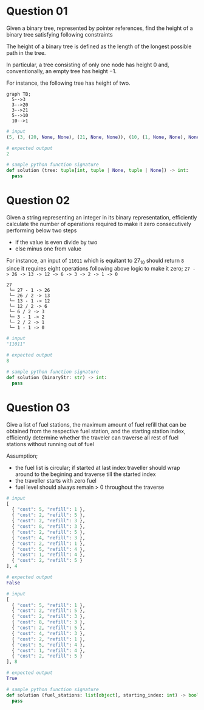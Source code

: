 # Question 01

Given a binary tree, represented by pointer references,
find the height of a binary tree satisfying following constraints

The height of a binary tree is defined as the length of the longest possible path in the tree.

In particular, a tree consisting of only one node has height 0 and, conventionally, an empty tree has height −1.

For instance, the following tree has height of two.

```mermaid
graph TB;
  5-->3
  3-->20
  3-->21
  5-->10
  10-->1
```

```python
# input
(5, (3, (20, None, None), (21, None, None)), (10, (1, None, None), None))

# expected output
2

# sample python function signature
def solution (tree: tuple[int, tuple | None, tuple | None]) -> int:
  pass

```

# Question 02

Given a string representing an integer in its binary representation,
efficiently calculate the number of operations required to make it zero
consecutively performing below two steps

- if the value is even divide by two 
- else minus one from value

For instance, an input of `11011` which is equitant to $27_{10}$ should return `8` since it requires eight operations following above logic to make it zero; `27 -> 26 -> 13 -> 12 -> 6 -> 3 -> 2 -> 1 -> 0`

```
27
 └─ 27 - 1 -> 26
 └─ 26 / 2 -> 13
 └─ 13 - 1 -> 12
 └─ 12 / 2 -> 6
 └─ 6 / 2 -> 3
 └─ 3 - 1 -> 2
 └─ 2 / 2 -> 1
 └─ 1 - 1 -> 0

```

```python
# input
"11011"
 
# expected output
8

# sample python function signature
def solution (binaryStr: str) -> int:
  pass
```

# Question 03

Give a list of fuel stations, the maximum amount of fuel refill that can be
obtained from the respective fuel station, and the starting station index,
efficiently determine whether the traveler can traverse all rest of fuel stations without running out of fuel

Assumption;
  - the fuel list is circular; if started at last index traveller should wrap around to the begining and traverse till the started index
  - the traveller starts with zero fuel
  - fuel level should always remain > 0 throughout the traverse

```python
# input
[
  { "cost": 5, "refill": 1 },
  { "cost": 2, "refill": 5 },
  { "cost": 2, "refill": 3 },
  { "cost": 8, "refill": 3 },
  { "cost": 2, "refill": 5 },
  { "cost": 4, "refill": 3 },
  { "cost": 2, "refill": 1 },
  { "cost": 5, "refill": 4 },
  { "cost": 1, "refill": 4 },
  { "cost": 2, "refill": 5 }
], 4

# expected output
False
```

```python
# input
[
  { "cost": 5, "refill": 1 },
  { "cost": 2, "refill": 5 },
  { "cost": 2, "refill": 3 },
  { "cost": 8, "refill": 3 },
  { "cost": 2, "refill": 5 },
  { "cost": 4, "refill": 3 },
  { "cost": 2, "refill": 1 },
  { "cost": 5, "refill": 4 },
  { "cost": 1, "refill": 4 },
  { "cost": 2, "refill": 5 }
], 8

# expected output
True

# sample python function signature
def solution (fuel_stations: list[object], starting_index: int) -> bool:
  pass
```
